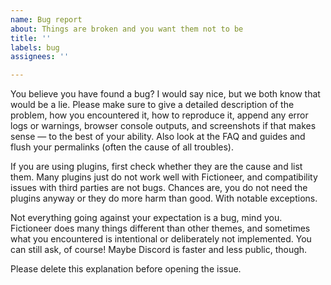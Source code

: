 ```yaml
---
name: Bug report
about: Things are broken and you want them not to be
title: ''
labels: bug
assignees: ''

---
```


You believe you have found a bug? I would say nice, but we both know that would be a lie. Please make sure to give a detailed description of the problem, how you encountered it, how to reproduce it, append any error logs or warnings, browser console outputs, and screenshots if that makes sense — to the best of your ability. Also look at the FAQ and guides and flush your permalinks (often the cause of all troubles).

If you are using plugins, first check whether they are the cause and list them. Many plugins just do not work well with Fictioneer, and compatibility issues with third parties are not bugs. Chances are, you do not need the plugins anyway or they do more harm than good. With notable exceptions.

Not everything going against your expectation is a bug, mind you. Fictioneer does many things different than other themes, and sometimes what you encountered is intentional or deliberately not implemented. You can still ask, of course! Maybe Discord is faster and less public, though.

Please delete this explanation before opening the issue.
